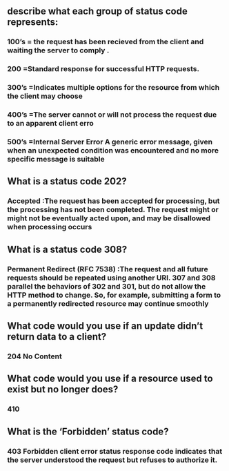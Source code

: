 
## describe what each group of status code represents:
### 100’s = the request has been recieved from the client and waiting the server to comply .
### 200 =Standard response for successful HTTP requests.
### 300’s =Indicates multiple options for the resource from which the client may choose 
### 400’s =The server cannot or will not process the request due to an apparent client erro
### 500’s =Internal Server Error A generic error message, given when an unexpected condition was encountered and no more specific message is suitable


## What is a status code 202?
###  Accepted :The request has been accepted for processing, but the processing has not been completed. The request might or might not be eventually acted upon, and may be disallowed when processing occurs

## What is a status code 308?
### Permanent Redirect (RFC 7538) :The request and all future requests should be repeated using another URI. 307 and 308 parallel the behaviors of 302 and 301, but do not allow the HTTP method to change. So, for example, submitting a form to a permanently redirected resource may continue smoothly


## What code would you use if an update didn’t return data to a client?
### 204 No Content


## What code would you use if a resource used to exist but no longer does?
### 410


## What is the ‘Forbidden’ status code?
###  403 Forbidden client error status response code indicates that the server understood the request but refuses to authorize it.
